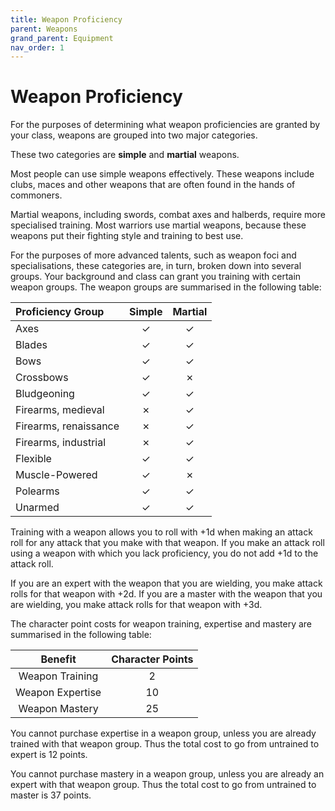 ```yaml
---
title: Weapon Proficiency
parent: Weapons
grand_parent: Equipment
nav_order: 1
---
```


# Weapon Proficiency
For the purposes of determining what weapon proficiencies are granted by your class, weapons are grouped into two major categories.

These two categories are **simple** and **martial** weapons.

Most people can use simple weapons effectively. These weapons include clubs, maces and other weapons that are often found in the hands of commoners.

Martial weapons, including swords, combat axes and halberds, require more specialised training. Most warriors use martial weapons, because these weapons put their fighting style and training to best use.

For the purposes of more advanced talents, such as weapon foci and specialisations, these categories are, in turn, broken down into several groups. Your background and class can grant you training with certain weapon groups. The weapon groups are summarised in the following table:

| Proficiency Group | Simple | Martial |
|:------------------|:------:|:-------:|
| Axes | ✓ | ✓ |
| Blades | ✓ | ✓ |
| Bows | ✓ | ✓ |
| Crossbows | ✓ | ✗ |
| Bludgeoning | ✓ | ✓ |
| Firearms, medieval | ✗ | ✓ |
| Firearms, renaissance | ✗ | ✓ |
| Firearms, industrial | ✗ | ✓ |
| Flexible | ✓ | ✓ |
| Muscle-Powered | ✓ | ✗ |
| Polearms | ✓ | ✓ |
| Unarmed | ✓ | ✓ |

Training with a weapon allows you to roll with +1d when making an attack roll for any attack that you make with that weapon. If you make an attack roll using a weapon with which you lack proficiency, you do not add +1d to the attack roll.

If you are an expert with the weapon that you are wielding, you make attack rolls for that weapon with +2d. If you are a master with the weapon that you are wielding, you make attack rolls for that weapon with +3d.

The character point costs for weapon training, expertise and mastery are summarised in the following table:

| Benefit | Character Points |
|:-------:|:----------------:|
| Weapon Training | 2 |
| Weapon Expertise | 10 |
| Weapon Mastery | 25 |

You cannot purchase expertise in a weapon group, unless you are already trained with that weapon group. Thus the total cost to go from untrained to expert is 12 points.

You cannot purchase mastery in a weapon group, unless you are already an expert with that weapon group. Thus the total cost to go from untrained to master is 37 points.
